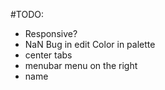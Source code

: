 #TODO:

- Responsive?
- NaN Bug in edit Color in palette
- center tabs
- menubar menu on the right
- name
